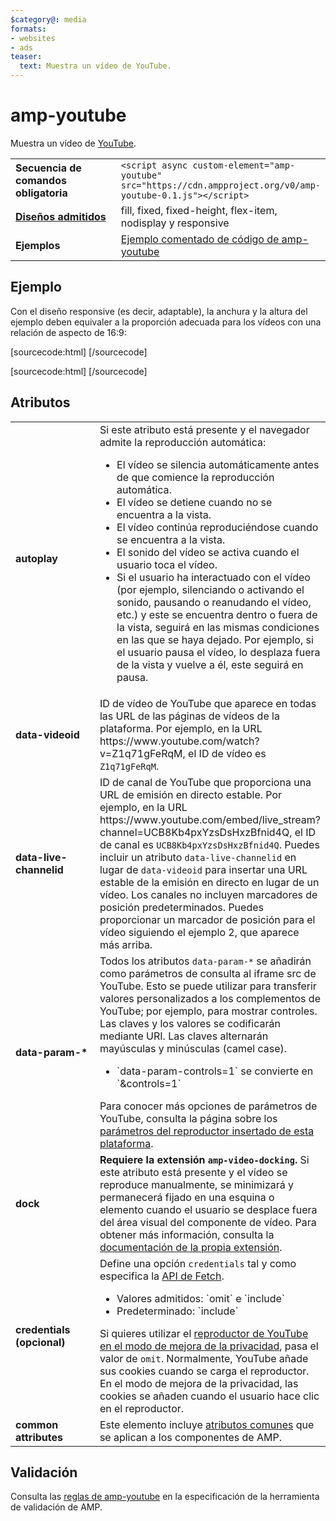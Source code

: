 ```yaml
---
$category@: media
formats:
- websites
- ads
teaser:
  text: Muestra un vídeo de YouTube.
---
```




<!--
       Copyright 2016 The AMP HTML Authors. All Rights Reserved.

       Licensed under the Apache License, Version 2.0 (the "License");
     you may not use this file except in compliance with the License.
     You may obtain a copy of the License at

     http://www.apache.org/licenses/LICENSE-2.0

     Unless required by applicable law or agreed to in writing, software
     distributed under the License is distributed on an "AS-IS" BASIS,
     WITHOUT WARRANTIES OR CONDITIONS OF ANY KIND, either express or implied.
     See the License for the specific language governing permissions and
     limitations under the License.
-->

# amp-youtube

Muestra un vídeo de [YouTube](https://www.youtube.com/).

<table>
  <tr>
    <td width="40%"><strong>Secuencia de comandos obligatoria</strong></td>
    <td><code>&lt;script async custom-element="amp-youtube" src="https://cdn.ampproject.org/v0/amp-youtube-0.1.js">&lt;/script></code></td>
  </tr>
  <tr>
    <td class="col-fourty"><strong><a href="{{g.doc('/content/amp-dev/documentation/guides-and-tutorials/develop/style_and_layout/control_layout.md', locale=doc.locale).url.path}}">Diseños admitidos</a></strong></td>
    <td>fill, fixed, fixed-height, flex-item, nodisplay y responsive</td>
  </tr>
  <tr>
    <td width="40%"><strong>Ejemplos</strong></td>
    <td><a href="https://ampbyexample.com/components/amp-youtube/">Ejemplo comentado de código de amp-youtube</a></td>
  </tr>
</table>

## Ejemplo

Con el diseño responsive (es decir, adaptable), la anchura y la altura del ejemplo deben equivaler a la proporción adecuada para los vídeos con una relación de aspecto de 16:9:

[sourcecode:html]
<amp-youtube
    data-videoid="mGENRKrdoGY"
    layout="responsive"
    width="480" height="270"></amp-youtube>
  [/sourcecode]

  [sourcecode:html]
  <amp-youtube
      id="myLiveChannel"
      data-live-channelid="UCB8Kb4pxYzsDsHxzBfnid4Q"
      width="358"
      height="204"
      layout="responsive">
    <amp-img
      src="https://i.ytimg.com/vi/Wm1fWz-7nLQ/hqdefault_live.jpg"
      placeholder
      layout="fill"
      />
  </amp-youtube>
  [/sourcecode]

## Atributos

<table>
  <tr>
    <td width="40%"><strong>autoplay</strong></td>
    <td>Si este atributo está presente y el navegador admite la reproducción automática:
      <ul>
        <li>El vídeo se silencia automáticamente antes de que comience la reproducción automática.
        </li>
        <li>El vídeo se detiene cuando no se encuentra a la vista.
        </li>
        <li>El vídeo continúa reproduciéndose cuando se encuentra a la vista.
        </li>
        <li>El sonido del vídeo se activa cuando el usuario toca el vídeo.
        </li>
        <li>Si el usuario ha interactuado con el vídeo (por ejemplo, silenciando o activando el sonido, pausando o reanudando el vídeo, etc.) y este se encuentra dentro o fuera de la vista, seguirá en las mismas condiciones en las que se haya dejado. Por ejemplo, si el usuario pausa el vídeo, lo desplaza fuera de la vista y vuelve a él, este seguirá en pausa.
        </li>
      </ul></td>
    </tr>
    <tr>
      <td width="40%"><strong>data-videoid</strong></td>
      <td>ID de vídeo de YouTube que aparece en todas las URL de las páginas de vídeos de la plataforma.
          Por ejemplo, en la URL https://www.youtube.com/watch?v=Z1q71gFeRqM, el ID de vídeo es <code>Z1q71gFeRqM</code>.</td>
      </tr>
      <tr>
        <td width="40%"><strong>data-live-channelid</strong></td>
        <td>ID de canal de YouTube que proporciona una URL de emisión en directo estable. Por ejemplo, en la URL https://www.youtube.com/embed/live_stream?channel=UCB8Kb4pxYzsDsHxzBfnid4Q, el ID de canal es <code>UCB8Kb4pxYzsDsHxzBfnid4Q</code>. Puedes incluir un atributo <code>data-live-channelid</code> en lugar de <code>data-videoid</code> para insertar una URL estable de la emisión en directo en lugar de un vídeo. Los canales no incluyen marcadores de posición predeterminados. Puedes proporcionar un marcador de posición para el vídeo siguiendo el ejemplo 2, que aparece más arriba.</td>
      </tr>
      <tr>
        <td width="40%"><strong>data-param-*</strong></td>
        <td>Todos los atributos <code>data-param-*</code> se añadirán como parámetros de consulta al iframe src de YouTube. Esto se puede utilizar para transferir valores personalizados a los complementos de YouTube; por ejemplo, para mostrar controles.
            Las claves y los valores se codificarán mediante URI. Las claves alternarán mayúsculas y minúsculas (camel case).
            <ul>
            <li>`data-param-controls=1` se convierte en `&amp;controls=1`</li>
          </ul>
          Para conocer más opciones de parámetros de YouTube, consulta la página sobre los <a href="https://developers.google.com/youtube/player_parameters">parámetros del reproductor insertado de esta plataforma</a>.
        </td>
      </tr>
      <tr>
        <td width="40%"><strong>dock</strong></td>
        <td><strong>Requiere la extensión <code>amp-video-docking</code>.</strong> Si este atributo está presente y el vídeo se reproduce manualmente, se minimizará y permanecerá fijado en una esquina o elemento cuando el usuario se desplace fuera del área visual del componente de vídeo.
            Para obtener más información, consulta la <a href="{{g.doc('/content/amp-dev/documentation/components/reference/amp-video-docking.md', locale=doc.locale).url.path}}">documentación de la propia extensión</a>.</td>
        </tr>
        <tr>
          <td width="40%"><strong>credentials (opcional)</strong></td>
          <td>Define una opción <code>credentials</code> tal y como especifica la <a href="https://fetch.spec.whatwg.org/">API de Fetch</a>.
            <ul>
              <li>Valores admitidos: `omit` e `include`</li>
              <li>Predeterminado: `include`</li>
            </ul>
            Si quieres utilizar el <a href="http://www.google.com/support/youtube/bin/answer.py?answer=141046">reproductor de YouTube en el modo de mejora de la privacidad</a>, pasa el valor de <code>omit</code>.
            Normalmente, YouTube añade sus cookies cuando se carga el reproductor. En el modo de mejora de la privacidad, las cookies se añaden cuando el usuario hace clic en el reproductor.</td>
          </tr>
          <tr>
            <td width="40%"><strong>common attributes</strong></td>
            <td>Este elemento incluye <a href="{{g.doc('/content/amp-dev/documentation/guides-and-tutorials/learn/common_attributes.md', locale=doc.locale).url.path}}">atributos comunes</a> que se aplican a los componentes de AMP.</td>
          </tr>
        </table>

## Validación

Consulta las [reglas de amp-youtube](https://github.com/ampproject/amphtml/blob/master/extensions/amp-youtube/validator-amp-youtube.protoascii) en la especificación de la herramienta de validación de AMP.
